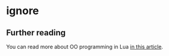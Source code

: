# ignore

## Further reading

You can read more about OO programming in Lua [in this article][oop].

[oop]: https://glennj.github.io/exercism/lua/oop
